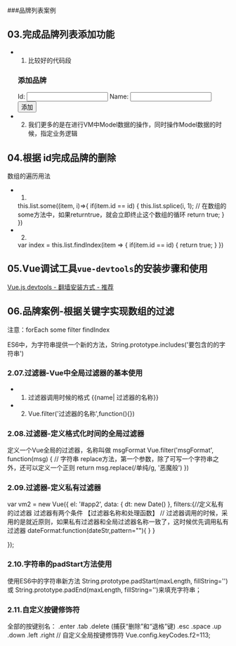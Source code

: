 ###品牌列表案例
## 03.完成品牌列表添加功能
+ 1. 比较好的代码段
    <div class="panel-heading">
        <h3 class="panel-title">添加品牌</h3>
    </div>
    <div class="panel-body form-inline">
        <label for="">
            Id:
            <input type="text" class="form-control">
        </label>
        <label for="">
            Name:
            <input type="text" class="form-control">
        </label>
        <input type="button" value="添加" class="btn btn-primary">
    </div>
+ 2. 我们更多的是在进行VM中Model数据的操作，同时操作Model数据的时候，指定业务逻辑
## 04.根据 id完成品牌的删除
数组的遍历用法
+ 1.
    this.list.some((item, i)=>{
        if(item.id == id) {
            this.list.splice(i, 1);
            // 在数组的some方法中，如果returntrue，就会立即终止这个数组的循环
            return true;
        }
    })
+ 2.
    var index =  this.list.findIndex(item => {
        if(item.id == id) {
            return true;
        }
    }) 
## 05.Vue调试工具`vue-devtools`的安装步骤和使用

[Vue.js devtools - 翻墙安装方式 - 推荐](https://chrome.google.com/webstore/detail/vuejs-devtools/nhdogjmejiglipccpnnnanhbledajbpd?hl=zh-CN) 


## 06.品牌案例-根据关键字实现数组的过滤
注意：forEach some filter findIndex

ES6中，为字符串提供一个新的方法，String.prototype.includes('要包含的的字符串')
### 2.07.过滤器-Vue中全局过滤器的基本使用
+ 1. 过滤器调用时候的格式 {{name| 过滤器的名称}}
+ 2. Vue.filter('过滤器的名称',function(){})
### 2.08.过滤器-定义格式化时间的全局过滤器
定义一个Vue全局的过滤器，名称叫做 msgFormat
 Vue.filter('msgFormat', function(msg) {
     // 字符串 replace方法，第一个参数，除了可写一个字符串之外，还可以定义一个正则
     return msg.replace(/单纯/g, '恶魔般')
 })
### 2.09.过滤器-定义私有过滤器
 var vm2 = new Vue({
    el: '#app2',
    data: {
        dt: new Date()
    },
    filters:{//定义私有的过滤器 过滤器有两个条件 【过滤器名称和处理函数】
    // 过滤器调用的时候，采用的是就近原则，如果私有过滤器和全局过滤器名称一致了，这时候优先调用私有过滤器
        dateFormat:function(dateStr,pattern=""){
        }
    }

});
### 2.10.字符串的padStart方法使用
使用ES6中的字符串新方法 String.prototype.padStart(maxLength, fillString='') 或 String.prototype.padEnd(maxLength, fillString='')来填充字符串；
### 2.11.自定义按键修饰符
全部的按键别名：
.enter
.tab
.delete (捕获“删除”和“退格”键)
.esc
.space
.up
.down
.left
.right
// 自定义全局按键修饰符 
Vue.config.keyCodes.f2=113;